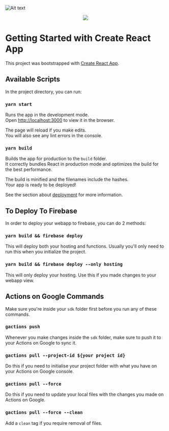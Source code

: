 ![Alt text](/../version3/readme_assets/github_nytlogo.png?raw=true "New York Times Logo")

<p align="center">
  <img src="/../version3/readme_assets/github_nytlogo.png?raw=true" />
</p>

# Getting Started with Create React App

This project was bootstrapped with [Create React App](https://github.com/facebook/create-react-app).

## Available Scripts

In the project directory, you can run:

### `yarn start`

Runs the app in the development mode.\
Open [http://localhost:3000](http://localhost:3000) to view it in the browser.

The page will reload if you make edits.\
You will also see any lint errors in the console.

### `yarn build`

Builds the app for production to the `build` folder.\
It correctly bundles React in production mode and optimizes the build for the best performance.

The build is minified and the filenames include the hashes.\
Your app is ready to be deployed!

See the section about [deployment](https://facebook.github.io/create-react-app/docs/deployment) for more information.

## To Deploy To Firebase

In order to deploy your webapp to firebase, you can do 2 methods:

### `yarn build && firebase deploy`

This will deploy both your hosting and functions. Usually you'll only need to run this when you initialize the project.

### `yarn build && firebase deploy --only hosting`

This will only deploy your hosting. Use this if you made changes to your webapp view.

## Actions on Google Commands

Make sure you're inside your `sdk` folder first before you run any of these commands.

### `gactions push`

Whenever you make changes inside the `sdk` folder, make sure to push it to your Actions on Google to sync it.

### `gactions pull --project-id ${your project id}`

Do this if you need to initialise your project folder with what you have on your Actions on Google console.

### `gactions pull --force`

Do this if you need to update your local files with the changes you made on Actions on Google.

### `gactions pull --force --clean`

Add a `clean` tag if you require removal of files.
